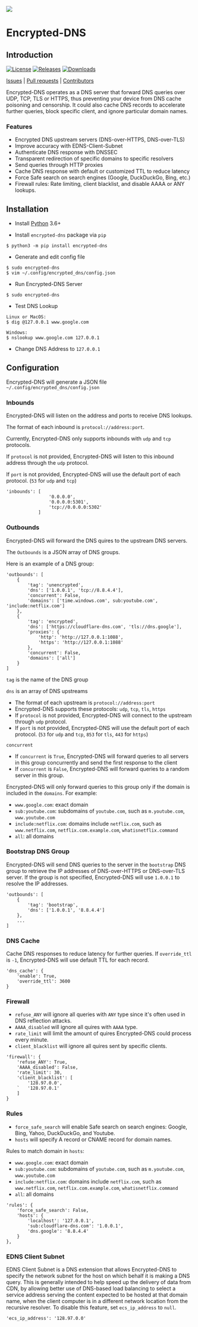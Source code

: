 ![](https://repository-images.githubusercontent.com/149012325/dc2c4080-9627-11ea-988d-e4cabff99fb2)

# Encrypted-DNS

## Introduction
[![License](https://img.shields.io/github/license/Siujoeng-Lau/Encrypted-DNS.svg)](https://github.com/Siujoeng-Lau/Encrypted-DNS/blob/master/LICENSE)
[![Releases](https://img.shields.io/github/v/release/Siujoeng-Lau/Encrypted-DNS)](https://github.com/Siujoeng-Lau/Encrypted-DNS/releases)
[![Downloads](https://pepy.tech/badge/encrypted-dns)](https://pepy.tech/project/encrypted-dns)

[Issues](https://github.com/Berkeley-Reject/Encrypted-DNS/issues) |
[Pull requests](https://github.com/Berkeley-Reject/Encrypted-DNS/pulls) | 
[Contributors](https://github.com/Berkeley-Reject/Encrypted-DNS/graphs/contributors)

Encrypted-DNS operates as a DNS server that forward DNS queries over UDP, TCP, TLS or HTTPS, thus preventing your device from DNS cache poisoning and censorship.
It could also cache DNS records to accelerate further queries, block specific client, and ignore particular domain names.

### Features

* Encrypted DNS upstream servers (DNS-over-HTTPS, DNS-over-TLS)
* Improve accuracy with EDNS-Client-Subnet
* Authenticate DNS response with DNSSEC
* Transparent redirection of specific domains to specific resolvers
* Send queries through HTTP proxies
* Cache DNS response with default or customized TTL to reduce latency
* Force Safe search on search engines (Google, DuckDuckGo, Bing, etc.)
* Firewall rules: Rate limiting, client blacklist, and disable AAAA or ANY lookups.

## Installation

* Install [Python](https://www.python.org/downloads/) 3.6+

* Install `encrypted-dns` package via `pip`

```
$ python3 -m pip install encrypted-dns
```

* Generate and edit config file

```
$ sudo encrypted-dns
$ vim ~/.config/encrypted_dns/config.json
```

* Run Encrypted-DNS Server

```
$ sudo encrypted-dns
```

* Test DNS Lookup

```
Linux or MacOS:
$ dig @127.0.0.1 www.google.com

Windows:
$ nslookup www.google.com 127.0.0.1
```

* Change DNS Address to `127.0.0.1`

## Configuration

Encrypted-DNS will generate a JSON file `~/.config/encrypted_dns/config.json`

### Inbounds

Encrypted-DNS will listen on the address and ports to receive DNS lookups.

The format of each inbound is `protocol://address:port`.

Currently, Encrypted-DNS only supports inbounds with `udp` and `tcp` protocols.

If `protocol` is not provided, Encrypted-DNS will listen to this inbound address through the `udp` protocol.

If `port` is not provided, Encrypted-DNS will use the default port of each protocol. (`53` for `udp` and `tcp`)

```
'inbounds': [
                '0.0.0.0',
                '0.0.0.0:5301',
                'tcp://0.0.0.0:5302'
            ]
```

### Outbounds

Encrypted-DNS will forward the DNS quires to the upstream DNS servers.

The `Outbounds` is a JSON array of DNS groups.


Here is an example of a DNS group:

```
'outbounds': [
    {
        'tag': 'unencrypted',
        'dns': ['1.0.0.1', 'tcp://8.8.4.4'],
        'concurrent': False,
        'domains': ['time.windows.com', sub:youtube.com', 'include:netflix.com']
    },
    {
        'tag': 'encrypted',
        'dns': ['https://cloudflare-dns.com', 'tls://dns.google'],
        'proxies': {
            'http': 'http://127.0.0.1:1088',
            'https': 'http://127.0.0.1:1088'
        },
        'concurrent': False,
        'domains': ['all']
    }
]
```

`tag` is the name of the DNS group

`dns` is an array of DNS upstreams
* The format of each upstream is `protocol://address:port`
* Encrypted-DNS supports these protocols: `udp`, `tcp`, `tls`, `https`
* If `protocol` is not provided, Encrypted-DNS will connect to the upstream through `udp` protocol.
* If `port` is not provided, Encrypted-DNS will use the default port of each protocol. (`53` for `udp` and `tcp`, `853` for `tls`, `443` for `https`)

`concurrent`
* If `concurrent` is `True`, Encrypted-DNS will forward queries to all servers in this group concurrently and send the first response to the client 
* If `concurrent` is `False`, Encrypted-DNS will forward queries to a random server in this group. 

Encrypted-DNS will only forward queries to this group only if the domain is included in the `domains`. For example:
* `www.google.com`: exact domain
* `sub:youtube.com`: subdomains of `youtube.com`, such as `m.youtube.com`, `www.youtube.com`
* `include:netflix.com`: domains include `netflix.com`, such as `www.netflix.com`, `netflix.com.example.com`, `whatisnetflix.command`
* `all`: all domains

### Bootstrap DNS Group

Encrypted-DNS will send DNS queries to the server in the `bootstrap` DNS group to retrieve the IP addresses of DNS-over-HTTPS or DNS-over-TLS server.
If the group is not specified, Encrypted-DNS will use `1.0.0.1` to resolve the IP addresses.

```
'outbounds': [
    {
        'tag': 'bootstrap',
        'dns': ['1.0.0.1', '8.8.4.4']
    },
    ...
]
```

### DNS Cache

Cache DNS responses to reduce latency for further queries.
If `override_ttl` is `-1`, Encrypted-DNS will use default TTL for each record.

```
'dns_cache': {
    'enable': True,
    'override_ttl': 3600
}
```

### Firewall

* `refuse_ANY` will ignore all queries with `ANY` type since it's often used in DNS reflection attacks.
* `AAAA_disabled` will ignore all quires with `AAAA` type.
* `rate_limit` will limit the amount of quires Encrypted-DNS could process every minute.
* `client_blacklist` will ignore all quires sent by specific clients.

```
'firewall': {
    'refuse_ANY': True,
    'AAAA_disabled': False,
    'rate_limit': 30,
    'client_blacklist': [
        '128.97.0.0',
    `   '128.97.0.1'
    ]
}

```

### Rules

* `force_safe_search` will enable Safe search on search engines: Google, Bing, Yahoo, DuckDuckGo, and Youtube.
* `hosts` will specify A record or CNAME record for domain names.

Rules to match domain in `hosts`:
* `www.google.com`: exact domain
* `sub:youtube.com`: subdomains of `youtube.com`, such as `m.youtube.com`, `www.youtube.com`
* `include:netflix.com`: domains include `netflix.com`, such as `www.netflix.com`, `netflix.com.example.com`, `whatisnetflix.command`
* `all`: all domains

```
'rules': {
    'force_safe_search': False,
    'hosts': {
        'localhost': '127.0.0.1',
        'sub:cloudflare-dns.com': '1.0.0.1',
        'dns.google': '8.8.4.4'
    }
},
```

### EDNS Client Subnet

EDNS Client Subnet is a DNS extension that allows Encrypted-DNS to specify the network subnet for the host on which behalf it is making a DNS query.
This is generally intended to help speed up the delivery of data from CDN, by allowing better use of DNS-based load balancing to select a service address serving the content expected to be hosted at that domain name, when the client computer is in a different network location from the recursive resolver.
To disable this feature, set `ecs_ip_address` to `null`.

```
'ecs_ip_address': '128.97.0.0'
```

